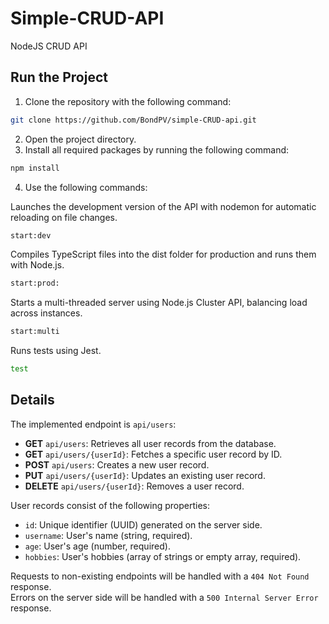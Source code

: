 # Simple-CRUD-API
NodeJS CRUD API

## Run the Project

1. Clone the repository with the following command:
```bash
git clone https://github.com/BondPV/simple-CRUD-api.git
```
2. Open the project directory.
3. Install all required packages by running the following command: 
``` bash
npm install
```
4. Use the following commands:

Launches the development version of the API with nodemon for automatic reloading on file changes.
``` bash
start:dev
```
Compiles TypeScript files into the dist folder for production and runs them with Node.js.
``` bash
start:prod:
```
Starts a multi-threaded server using Node.js Cluster API, balancing load across instances.
```bash
start:multi
```
Runs tests using Jest.
```bash
test
```

## Details

The implemented endpoint is `api/users`:
- **GET** `api/users`: Retrieves all user records from the database.
- **GET** `api/users/{userId}`: Fetches a specific user record by ID.
- **POST** `api/users`: Creates a new user record.
- **PUT** `api/users/{userId}`: Updates an existing user record.
- **DELETE** `api/users/{userId}`: Removes a user record.

User records consist of the following properties:
- `id`: Unique identifier (UUID) generated on the server side.
- `username`: User's name (string, required).
- `age`: User's age (number, required).
- `hobbies`: User's hobbies (array of strings or empty array, required).  

Requests to non-existing endpoints will be handled with a `404 Not Found` response.  
Errors on the server side will be handled with a `500 Internal Server Error` response.  
